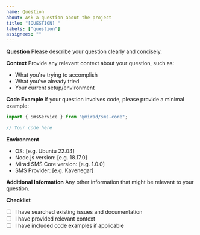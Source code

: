 ```yaml
---
name: Question
about: Ask a question about the project
title: "[QUESTION] "
labels: ["question"]
assignees: ""
---
```


**Question** Please describe your question clearly and concisely.

**Context** Provide any relevant context about your question, such as:

- What you're trying to accomplish
- What you've already tried
- Your current setup/environment

**Code Example** If your question involves code, please provide a minimal example:

```typescript
import { SmsService } from "@mirad/sms-core";

// Your code here
```

**Environment**

- OS: [e.g. Ubuntu 22.04]
- Node.js version: [e.g. 18.17.0]
- Mirad SMS Core version: [e.g. 1.0.0]
- SMS Provider: [e.g. Kavenegar]

**Additional Information** Any other information that might be relevant to your question.

**Checklist**

- [ ] I have searched existing issues and documentation
- [ ] I have provided relevant context
- [ ] I have included code examples if applicable
